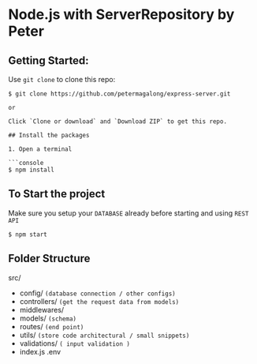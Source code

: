 # Node.js with ServerRepository by Peter

## Getting Started:

Use `git clone` to clone this repo:

```console
$ git clone https://github.com/petermagalong/express-server.git

or

Click `Clone or download` and `Download ZIP` to get this repo.

## Install the packages

1. Open a terminal

```console
$ npm install
```

## To Start the project

Make sure you setup your `DATABASE` already before starting and using `REST API`

```console
$ npm start
```
## Folder Structure 
src/
  - config/ `(database connection / other configs)`
  - controllers/ `(get the request data from models)`
  - middlewares/ 
  - models/ `(schema)`
  - routes/ `(end point)` 
  - utils/ `(store code architectural / small snippets)`
  - validations/ `( input validation )`
  - index.js
.env
